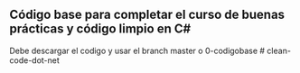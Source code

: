## Código base para completar el curso de buenas prácticas y código limpio en C#
Debe descargar el codigo y usar el branch master o 0-codigobase
#   c l e a n - c o d e - d o t - n e t  
 